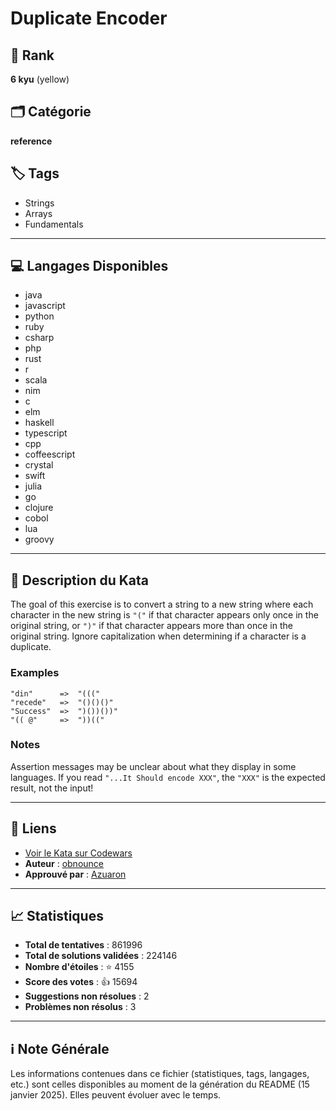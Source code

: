 # Duplicate Encoder

## 🏅 Rank
**6 kyu** (yellow)

## 🗂️ Catégorie
**reference**

## 🏷️ Tags
- Strings
- Arrays
- Fundamentals

---

## 💻 Langages Disponibles
- java
- javascript
- python
- ruby
- csharp
- php
- rust
- r
- scala
- nim
- c
- elm
- haskell
- typescript
- cpp
- coffeescript
- crystal
- swift
- julia
- go
- clojure
- cobol
- lua
- groovy

---

## 📜 Description du Kata

The goal of this exercise is to convert a string to a new string where each character in the new string is `"("` if that character appears only once in the original string, or `")"` if that character appears more than once in the original string. Ignore capitalization when determining if a character is a duplicate.

### Examples

```
"din"      =>  "((("
"recede"   =>  "()()()"
"Success"  =>  ")())())"
"(( @"     =>  "))((" 
```

### Notes

Assertion messages may be unclear about what they display in some languages. If you read `"...It Should encode XXX"`, the `"XXX"` is the expected result, not the input!

---

## 🔗 Liens
- [Voir le Kata sur Codewars](https://www.codewars.com/kata/54b42f9314d9229fd6000d9c)
- **Auteur** : [obnounce](https://www.codewars.com/users/obnounce)
- **Approuvé par** : [Azuaron](https://www.codewars.com/users/Azuaron)

---

## 📈 Statistiques
- **Total de tentatives** : 861996
- **Total de solutions validées** : 224146
- **Nombre d'étoiles** : ⭐ 4155
- **Score des votes** : 👍 15694
- **Suggestions non résolues** : 2
- **Problèmes non résolus** : 3

---

## ℹ️ Note Générale
Les informations contenues dans ce fichier (statistiques, tags, langages, etc.) sont celles disponibles au moment de la génération du README (15 janvier 2025). Elles peuvent évoluer avec le temps.
